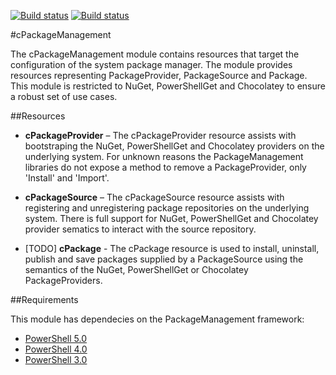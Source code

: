 ﻿[![Build status](https://ci.appveyor.com/api/projects/status/cbn2ugntt02msbrk/branch/master?svg=true&passingText=master%20-%20passing&failingText=master%20-%20failing&pendingText=building)](https://ci.appveyor.com/project/SpotLabsNET/cpackagemanagement/branch/master) [![Build status](https://ci.appveyor.com/api/projects/status/cbn2ugntt02msbrk/branch/develop?svg=true&passingText=develop%20-%20passing&failingText=develop%20-%20failing&pendingText=building)](https://ci.appveyor.com/project/SpotLabsNET/cpackagemanagement/branch/develop)


#cPackageManagement

The cPackageManagement module contains resources that target the configuration of the system package manager. The module provides resources representing PackageProvider, PackageSource and Package. This module is restricted to NuGet, PowerShellGet and Chocolatey to ensure a robust set of use cases. 

##Resources

* **cPackageProvider** – The cPackageProvider resource assists with bootstraping the NuGet, PowerShellGet and Chocolatey providers on the underlying system. For unknown reasons the PackageManagement libraries do not expose a method to remove a PackageProvider, only 'Install' and 'Import'. 

* **cPackageSource** – The cPackageSource resource assists with registering and unregistering package repositories on the underlying system. There is full support for NuGet, PowerShellGet and Chocolatey provider sematics to interact with the source repository. 

* [TODO] **cPackage** - The cPackage resource is used to install, uninstall, publish and save packages supplied by a PackageSource using the semantics of the NuGet, PowerShellGet or Chocolatey PackageProviders.

##Requirements

This module has dependecies on the PackageManagement framework:

* [PowerShell 5.0](https://www.microsoft.com/en-us/download/details.aspx?id=50395)
* [PowerShell 4.0](https://www.microsoft.com/en-us/download/details.aspx?id=51451)
* [PowerShell 3.0](https://www.microsoft.com/en-us/download/details.aspx?id=51451)


